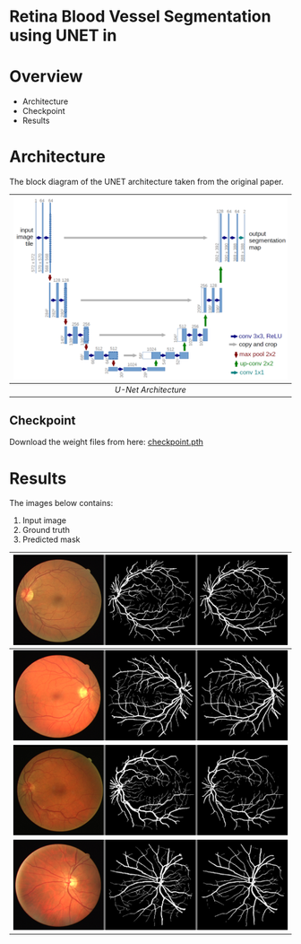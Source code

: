 # Retina Blood Vessel Segmentation using UNET in 

# Overview

- Architecture
- Checkpoint
- Results

# Architecture

The block diagram of the UNET architecture taken from the original paper.

| ![U-Net Architecture](img/u-net-architecture.png) |
| :---------------------------------------------: |
|             *U-Net Architecture*             |

## Checkpoint

Download the weight files from here: [checkpoint.pth](https://drive.google.com/file/d/1Wl7-E6Tk3YpeJ7GIYScGvUeW9ou474yy/view?usp=sharing)

# Results

The images below contains:

1. Input image
2. Ground truth
3. Predicted mask

| ![](results/01_test_0.png) |
| :----------------------: |
| ![](results/02_test_0.png) |
| ![](results/03_test_0.png) |
| ![](results/04_test_0.png) |
